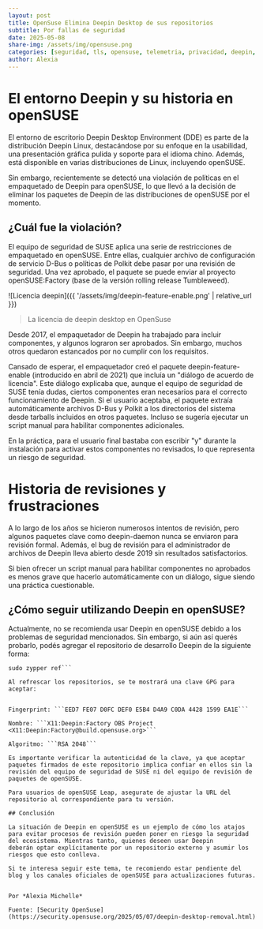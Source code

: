 ```yaml
---
layout: post
title: OpenSuse Elimina Deepin Desktop de sus repositorios
subtitle: Por fallas de seguridad
date: 2025-05-08
share-img: /assets/img/opensuse.png
categories: [seguridad, tls, opensuse, telemetria, privacidad, deepin, deepin-desktop, ciberseguridad]
author: Alexia
---
```



# El entorno Deepin y su historia en openSUSE

El entorno de escritorio Deepin Desktop Environment (DDE) es parte de la distribución Deepin Linux, destacándose por su enfoque en la usabilidad, una presentación gráfica pulida y soporte 
para el idioma chino. Además, está disponible en varias distribuciones de Linux, incluyendo openSUSE.

Sin embargo, recientemente se detectó una violación de políticas en el empaquetado de Deepin para openSUSE, lo que llevó a la decisión de eliminar los paquetes de Deepin de las 
distribuciones de openSUSE por el momento.

## ¿Cuál fue la violación?

El equipo de seguridad de SUSE aplica una serie de restricciones de empaquetado en openSUSE. Entre ellas, cualquier archivo de configuración de servicio D-Bus o políticas de Polkit debe pasar 
por una revisión de seguridad. Una vez aprobado, el paquete se puede enviar al proyecto openSUSE:Factory (base de la versión rolling release Tumbleweed).

![Licencia deepin]({{ '/assets/img/deepin-feature-enable.png' | relative_url }})
> La licencia de deepin desktop en OpenSuse

Desde 2017, el empaquetador de Deepin ha trabajado para incluir componentes, y algunos lograron ser aprobados. Sin embargo, muchos otros quedaron estancados por no cumplir con los requisitos.

Cansado de esperar, el empaquetador creó el paquete deepin-feature-enable (introducido en abril de 2021) que incluía un "diálogo de acuerdo de licencia". Este diálogo explicaba que, aunque 
el equipo de seguridad de SUSE tenía dudas, ciertos componentes eran necesarios para el correcto funcionamiento de Deepin. Si el usuario aceptaba, el paquete extraía automáticamente archivos 
D-Bus y Polkit a los directorios del sistema desde tarballs incluidos en otros paquetes. Incluso se sugería ejecutar un script manual para habilitar componentes adicionales.

En la práctica, para el usuario final bastaba con escribir "y" durante la instalación para activar estos componentes no revisados, lo que representa un riesgo de seguridad.

# Historia de revisiones y frustraciones

A lo largo de los años se hicieron numerosos intentos de revisión, pero algunos paquetes clave como deepin-daemon nunca se enviaron para revisión formal. Además, el bug de revisión para el 
administrador de archivos de Deepin lleva abierto desde 2019 sin resultados satisfactorios.

Si bien ofrecer un script manual para habilitar componentes no aprobados es menos grave que hacerlo automáticamente con un diálogo, sigue siendo una práctica cuestionable.

## ¿Cómo seguir utilizando Deepin en openSUSE?

Actualmente, no se recomienda usar Deepin en openSUSE debido a los problemas de seguridad mencionados. Sin embargo, si aún así querés probarlo, podés agregar el repositorio de desarrollo Deepin de 
la siguiente forma:

```sudo zypper ar https://download.opensuse.org/repositories/X11:/Deepin:/Factory/openSUSE_Tumbleweed deepin-factory
sudo zypper ref```

Al refrescar los repositorios, se te mostrará una clave GPG para aceptar:


Fingerprint: ```EED7 FE07 D0FC DEF0 E5B4 D4A9 C0DA 4428 1599 EA1E```

Nombre: ```X11:Deepin:Factory OBS Project <X11:Deepin:Factory@build.opensuse.org>```

Algoritmo: ```RSA 2048```

Es importante verificar la autenticidad de la clave, ya que aceptar paquetes firmados de este repositorio implica confiar en ellos sin la revisión del equipo de seguridad de SUSE ni del equipo de revisión de paquetes de openSUSE.

Para usuarios de openSUSE Leap, asegurate de ajustar la URL del repositorio al correspondiente para tu versión.

## Conclusión

La situación de Deepin en openSUSE es un ejemplo de cómo los atajos para evitar procesos de revisión pueden poner en riesgo la seguridad del ecosistema. Mientras tanto, quienes deseen usar Deepin 
deberán optar explícitamente por un repositorio externo y asumir los riesgos que esto conlleva.

Si te interesa seguir este tema, te recomiendo estar pendiente del blog y los canales oficiales de openSUSE para actualizaciones futuras.


Por *Alexia Michelle*

Fuente: [Security OpenSuse](https://security.opensuse.org/2025/05/07/deepin-desktop-removal.html)
